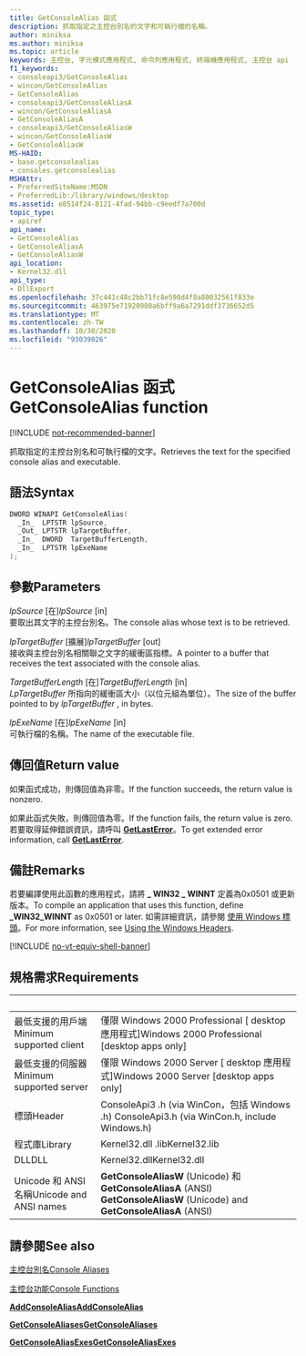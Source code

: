 ```yaml
---
title: GetConsoleAlias 函式
description: 抓取指定之主控台別名的文字和可執行檔的名稱。
author: miniksa
ms.author: miniksa
ms.topic: article
keywords: 主控台, 字元模式應用程式, 命令列應用程式, 終端機應用程式, 主控台 api
f1_keywords:
- consoleapi3/GetConsoleAlias
- wincon/GetConsoleAlias
- GetConsoleAlias
- consoleapi3/GetConsoleAliasA
- wincon/GetConsoleAliasA
- GetConsoleAliasA
- consoleapi3/GetConsoleAliasW
- wincon/GetConsoleAliasW
- GetConsoleAliasW
MS-HAID:
- base.getconsolealias
- consoles.getconsolealias
MSHAttr:
- PreferredSiteName:MSDN
- PreferredLib:/library/windows/desktop
ms.assetid: e8514f24-8121-4fad-94bb-c9eedf7a700d
topic_type:
- apiref
api_name:
- GetConsoleAlias
- GetConsoleAliasA
- GetConsoleAliasW
api_location:
- Kernel32.dll
api_type:
- DllExport
ms.openlocfilehash: 37c441c48c2bb71fc8e590d4f8a80032561f833e
ms.sourcegitcommit: 463975e71920908a6bff9a6a7291ddf3736652d5
ms.translationtype: MT
ms.contentlocale: zh-TW
ms.lasthandoff: 10/30/2020
ms.locfileid: "93039026"
---
```

# <a name="getconsolealias-function"></a><span data-ttu-id="90e75-104">GetConsoleAlias 函式</span><span class="sxs-lookup"><span data-stu-id="90e75-104">GetConsoleAlias function</span></span>

[!INCLUDE [not-recommended-banner](./includes/not-recommended-banner.md)]

<span data-ttu-id="90e75-105">抓取指定的主控台別名和可執行檔的文字。</span><span class="sxs-lookup"><span data-stu-id="90e75-105">Retrieves the text for the specified console alias and executable.</span></span>

## <a name="syntax"></a><span data-ttu-id="90e75-106">語法</span><span class="sxs-lookup"><span data-stu-id="90e75-106">Syntax</span></span>

```C
DWORD WINAPI GetConsoleAlias(
  _In_  LPTSTR lpSource,
  _Out_ LPTSTR lpTargetBuffer,
  _In_  DWORD  TargetBufferLength,
  _In_  LPTSTR lpExeName
);
```

## <a name="parameters"></a><span data-ttu-id="90e75-107">參數</span><span class="sxs-lookup"><span data-stu-id="90e75-107">Parameters</span></span>

<span data-ttu-id="90e75-108">*lpSource* \[在\]</span><span class="sxs-lookup"><span data-stu-id="90e75-108">*lpSource* \[in\]</span></span>  
<span data-ttu-id="90e75-109">要取出其文字的主控台別名。</span><span class="sxs-lookup"><span data-stu-id="90e75-109">The console alias whose text is to be retrieved.</span></span>

<span data-ttu-id="90e75-110">*lpTargetBuffer* \[擴展\]</span><span class="sxs-lookup"><span data-stu-id="90e75-110">*lpTargetBuffer* \[out\]</span></span>  
<span data-ttu-id="90e75-111">接收與主控台別名相關聯之文字的緩衝區指標。</span><span class="sxs-lookup"><span data-stu-id="90e75-111">A pointer to a buffer that receives the text associated with the console alias.</span></span>

<span data-ttu-id="90e75-112">*TargetBufferLength* \[在\]</span><span class="sxs-lookup"><span data-stu-id="90e75-112">*TargetBufferLength* \[in\]</span></span>  
<span data-ttu-id="90e75-113">*LpTargetBuffer* 所指向的緩衝區大小（以位元組為單位）。</span><span class="sxs-lookup"><span data-stu-id="90e75-113">The size of the buffer pointed to by *lpTargetBuffer* , in bytes.</span></span>

<span data-ttu-id="90e75-114">*lpExeName* \[在\]</span><span class="sxs-lookup"><span data-stu-id="90e75-114">*lpExeName* \[in\]</span></span>  
<span data-ttu-id="90e75-115">可執行檔的名稱。</span><span class="sxs-lookup"><span data-stu-id="90e75-115">The name of the executable file.</span></span>

## <a name="return-value"></a><span data-ttu-id="90e75-116">傳回值</span><span class="sxs-lookup"><span data-stu-id="90e75-116">Return value</span></span>

<span data-ttu-id="90e75-117">如果函式成功，則傳回值為非零。</span><span class="sxs-lookup"><span data-stu-id="90e75-117">If the function succeeds, the return value is nonzero.</span></span>

<span data-ttu-id="90e75-118">如果此函式失敗，則傳回值為零。</span><span class="sxs-lookup"><span data-stu-id="90e75-118">If the function fails, the return value is zero.</span></span> <span data-ttu-id="90e75-119">若要取得延伸錯誤資訊，請呼叫 [**GetLastError**](https://msdn.microsoft.com/library/windows/desktop/ms679360)。</span><span class="sxs-lookup"><span data-stu-id="90e75-119">To get extended error information, call [**GetLastError**](https://msdn.microsoft.com/library/windows/desktop/ms679360).</span></span>

## <a name="remarks"></a><span data-ttu-id="90e75-120">備註</span><span class="sxs-lookup"><span data-stu-id="90e75-120">Remarks</span></span>

<span data-ttu-id="90e75-121">若要編譯使用此函數的應用程式，請將 **\_ WIN32 \_ WINNT** 定義為0x0501 或更新版本。</span><span class="sxs-lookup"><span data-stu-id="90e75-121">To compile an application that uses this function, define **\_WIN32\_WINNT** as 0x0501 or later.</span></span> <span data-ttu-id="90e75-122">如需詳細資訊，請參閱 [使用 Windows 標頭](https://msdn.microsoft.com/library/windows/desktop/aa383745)。</span><span class="sxs-lookup"><span data-stu-id="90e75-122">For more information, see [Using the Windows Headers](https://msdn.microsoft.com/library/windows/desktop/aa383745).</span></span>

[!INCLUDE [no-vt-equiv-shell-banner](./includes/no-vt-equiv-shell-banner.md)]

## <a name="requirements"></a><span data-ttu-id="90e75-123">規格需求</span><span class="sxs-lookup"><span data-stu-id="90e75-123">Requirements</span></span>

| &nbsp; | &nbsp; |
|-|-|
| <span data-ttu-id="90e75-124">最低支援的用戶端</span><span class="sxs-lookup"><span data-stu-id="90e75-124">Minimum supported client</span></span> | <span data-ttu-id="90e75-125">僅限 Windows 2000 Professional \[ desktop 應用程式\]</span><span class="sxs-lookup"><span data-stu-id="90e75-125">Windows 2000 Professional \[desktop apps only\]</span></span> |
| <span data-ttu-id="90e75-126">最低支援的伺服器</span><span class="sxs-lookup"><span data-stu-id="90e75-126">Minimum supported server</span></span> | <span data-ttu-id="90e75-127">僅限 Windows 2000 Server \[ desktop 應用程式\]</span><span class="sxs-lookup"><span data-stu-id="90e75-127">Windows 2000 Server \[desktop apps only\]</span></span> |
| <span data-ttu-id="90e75-128">標頭</span><span class="sxs-lookup"><span data-stu-id="90e75-128">Header</span></span> | <span data-ttu-id="90e75-129">ConsoleApi3 .h (via WinCon，包括 Windows .h) </span><span class="sxs-lookup"><span data-stu-id="90e75-129">ConsoleApi3.h (via WinCon.h, include Windows.h)</span></span> |
| <span data-ttu-id="90e75-130">程式庫</span><span class="sxs-lookup"><span data-stu-id="90e75-130">Library</span></span> | <span data-ttu-id="90e75-131">Kernel32.dll .lib</span><span class="sxs-lookup"><span data-stu-id="90e75-131">Kernel32.lib</span></span> |
| <span data-ttu-id="90e75-132">DLL</span><span class="sxs-lookup"><span data-stu-id="90e75-132">DLL</span></span> | <span data-ttu-id="90e75-133">Kernel32.dll</span><span class="sxs-lookup"><span data-stu-id="90e75-133">Kernel32.dll</span></span> |
| <span data-ttu-id="90e75-134">Unicode 和 ANSI 名稱</span><span class="sxs-lookup"><span data-stu-id="90e75-134">Unicode and ANSI names</span></span> | <span data-ttu-id="90e75-135">**GetConsoleAliasW** (Unicode) 和 **GetConsoleAliasA** (ANSI) </span><span class="sxs-lookup"><span data-stu-id="90e75-135">**GetConsoleAliasW** (Unicode) and **GetConsoleAliasA** (ANSI)</span></span> |

## <a name="see-also"></a><span data-ttu-id="90e75-136">請參閱</span><span class="sxs-lookup"><span data-stu-id="90e75-136">See also</span></span>

[<span data-ttu-id="90e75-137">主控台別名</span><span class="sxs-lookup"><span data-stu-id="90e75-137">Console Aliases</span></span>](console-aliases.md)

[<span data-ttu-id="90e75-138">主控台功能</span><span class="sxs-lookup"><span data-stu-id="90e75-138">Console Functions</span></span>](console-functions.md)

[<span data-ttu-id="90e75-139">**AddConsoleAlias**</span><span class="sxs-lookup"><span data-stu-id="90e75-139">**AddConsoleAlias**</span></span>](addconsolealias.md)

[<span data-ttu-id="90e75-140">**GetConsoleAliases**</span><span class="sxs-lookup"><span data-stu-id="90e75-140">**GetConsoleAliases**</span></span>](getconsolealiases.md)

[<span data-ttu-id="90e75-141">**GetConsoleAliasExes**</span><span class="sxs-lookup"><span data-stu-id="90e75-141">**GetConsoleAliasExes**</span></span>](getconsolealiasexes.md)

